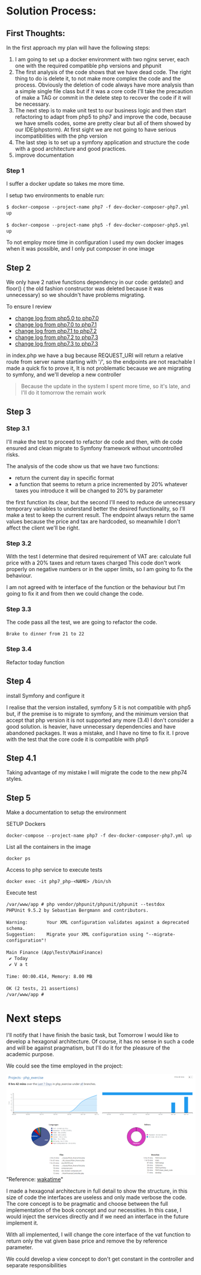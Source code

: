 # Solution Process:

## First Thoughts:

In the first approach my plan will have the following steps:

1. I am going to set up a docker environment with two nginx server, each one with the required compatible php versions and phpunit
1. The first analysis of the code shows that we have dead code. The right thing to do is delete it, to not make more complex 
the code and the process. Obviously the deletion of code always have more analysis than a simple single file class but if it was a core code 
I'll take the precaution of make a TAG or commit in the delete step to recover the code if it will be necessary.
1. The next step is to make unit test to our business logic and then start refactoring to adapt from php5 to php7 and improve the code, because we have
smells codes, some are pretty clear but all of them showed by our IDE(phpstorm). At first sight we are not going to have serious incompatibilities with the php version
1. The last step is to set up a symfony application and structure the code with a good architecture and good practices.
1. improve documentation 


### Step 1

I suffer a docker update so takes me more time.

I setup two environments to enable run:

    $ docker-compose --project-name php7 -f dev-docker-composer-php7.yml up
 
    $ docker-compose --project-name php5 -f dev-docker-composer-php5.yml up

To not employ more time in configuration I used my own docker images when it was possible, and I only put composer in one image

## Step 2

We only have 2 native functions dependency in our code: getdate() and floor() ( the old fashion constructor was deleted because it was unnecessary)
so we shouldn't have problems migrating.

To ensure I review 

* [change log from php5.0 to php7.0](https://www.php.net/manual/en/migration70.php)
* [change log from php7.0 to php7.1](https://www.php.net/manual/en/migration71.php)
* [change log from php7.1 to php7.2](https://www.php.net/manual/en/migration72.php)
* [change log from php7.2 to php7.3](https://www.php.net/manual/en/migration73.php)
* [change log from php7.3 to php7.3](https://www.php.net/manual/en/migration74.php)

in index.php we have a bug because REQUEST_URI will return a relative route from server name starting with '/', so the endpoints are not reachable
I made a quick fix to prove it, It is not problematic because we are migrating to symfony, and we'll develop a new controller

> Because the update in the system I spent more time, so it's late, and I'll do it tomorrow the remain work

## Step 3

### Step 3.1
I'll make the test to proceed to refactor de code and then, with de code ensured and clean migrate to Symfony framework
without uncontrolled risks.

The analysis of the code show us that we have two functions: 
* return the current day in specific format
* a function that seems to return a price incremented by 20% whatever taxes you introduce it will be changed to 20% by parameter

the first function its clear, but the second I'll need to reduce de unnecessary temporary variables to understand better the desired functionality, 
so I'll make a test to keep the current result. The endpoint always return the same values because the price and tax are
hardcoded, so meanwhile I don't affect the client we'll be right.

### Step 3.2
With the test I determine that desired requirement of VAT are: calculate full price with a 20% taxes and return taxes charged
This code don't work properly on negative numbers or in the upper limits, so I am going to fix the behaviour.

I am not agreed with te interface of the function or the behaviour but I'm going to fix it and from then we could change the code.

### Step 3.3
The code pass all the test, we are going to refactor the code.

    Brake to dinner from 21 to 22

### Step 3.4
Refactor today function


## Step 4

install Symfony and configure it

I realise that the version installed, symfony 5 it is not compatible with php5 but, if the premise is to migrate to symfony,
and the minimum version that accept that php version it is not supported any more (3.4) I don't consider a good solution.
is heavier, have unnecessary dependencies and have abandoned packages. It was a mistake, and I have no time to fix it. I prove
with the test that the core code it is compatible with php5


## Step 4.1 

Taking advantage of my mistake I will migrate the code to  the new php74 styles.

## Step 5

Make a documentation to setup the environment 

SETUP Dockers

    docker-compose --project-name php7 -f dev-docker-composer-php7.yml up

List all the containers in the image

    docker ps 

Access to php service to execute tests

    docker exec -it php7_php-<NAME> /bin/sh

Execute test
```
/var/www/app # php vendor/phpunit/phpunit/phpunit --testdox
PHPUnit 9.5.2 by Sebastian Bergmann and contributors.

Warning:       Your XML configuration validates against a deprecated schema.
Suggestion:    Migrate your XML configuration using "--migrate-configuration"!

Main Finance (App\Tests\MainFinance)
 ✔ Today
 ✔ V a t

Time: 00:00.414, Memory: 8.00 MB

OK (2 tests, 21 assertions)
/var/www/app #
```


# Next steps

I'll notify that I have finish the basic task, but Tomorrow I would like to develop a hexagonal architecture. 
Of course, it has no sense in such a code and will be against pragmatism, but I'll do it for the pleasure of the academic purpose.


We could see the time employed in the project:

![logo](ProjectTime.PNG) "Reference: [wakatime](https://wakatime.com/@enrikerf)"


I made a hexagonal architecture in full detail to show the structure, in this size of code the interfaces are useless and only made verbose the code. The core concept is to be pragmatic and choose between the full implementation of the book concept and our necessities. In this case, I would inject the services directly and if we need an interface in the future implement it.

With all implemented, I will change the core interface of the vat function to return only the vat given base price and
remove the by reference parameter.

We could develop a view concept to don't get constant in the controller and separate responsibilities